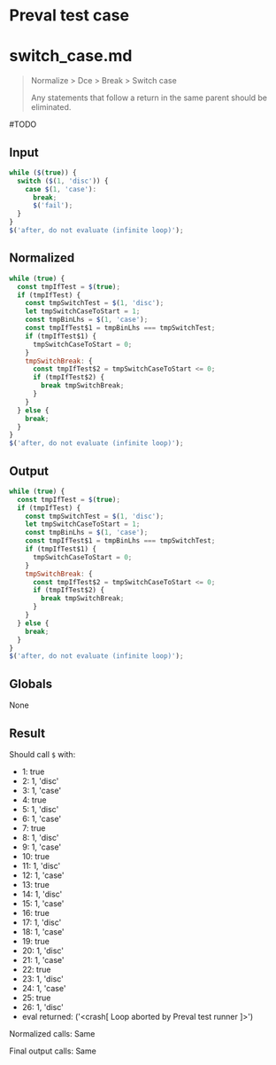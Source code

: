# Preval test case

# switch_case.md

> Normalize > Dce > Break > Switch case
>
> Any statements that follow a return in the same parent should be eliminated.

#TODO

## Input

`````js filename=intro
while ($(true)) {
  switch ($(1, 'disc')) {
    case $(1, 'case'):
      break;
      $('fail');
  }
}
$('after, do not evaluate (infinite loop)');
`````

## Normalized

`````js filename=intro
while (true) {
  const tmpIfTest = $(true);
  if (tmpIfTest) {
    const tmpSwitchTest = $(1, 'disc');
    let tmpSwitchCaseToStart = 1;
    const tmpBinLhs = $(1, 'case');
    const tmpIfTest$1 = tmpBinLhs === tmpSwitchTest;
    if (tmpIfTest$1) {
      tmpSwitchCaseToStart = 0;
    }
    tmpSwitchBreak: {
      const tmpIfTest$2 = tmpSwitchCaseToStart <= 0;
      if (tmpIfTest$2) {
        break tmpSwitchBreak;
      }
    }
  } else {
    break;
  }
}
$('after, do not evaluate (infinite loop)');
`````

## Output

`````js filename=intro
while (true) {
  const tmpIfTest = $(true);
  if (tmpIfTest) {
    const tmpSwitchTest = $(1, 'disc');
    let tmpSwitchCaseToStart = 1;
    const tmpBinLhs = $(1, 'case');
    const tmpIfTest$1 = tmpBinLhs === tmpSwitchTest;
    if (tmpIfTest$1) {
      tmpSwitchCaseToStart = 0;
    }
    tmpSwitchBreak: {
      const tmpIfTest$2 = tmpSwitchCaseToStart <= 0;
      if (tmpIfTest$2) {
        break tmpSwitchBreak;
      }
    }
  } else {
    break;
  }
}
$('after, do not evaluate (infinite loop)');
`````

## Globals

None

## Result

Should call `$` with:
 - 1: true
 - 2: 1, 'disc'
 - 3: 1, 'case'
 - 4: true
 - 5: 1, 'disc'
 - 6: 1, 'case'
 - 7: true
 - 8: 1, 'disc'
 - 9: 1, 'case'
 - 10: true
 - 11: 1, 'disc'
 - 12: 1, 'case'
 - 13: true
 - 14: 1, 'disc'
 - 15: 1, 'case'
 - 16: true
 - 17: 1, 'disc'
 - 18: 1, 'case'
 - 19: true
 - 20: 1, 'disc'
 - 21: 1, 'case'
 - 22: true
 - 23: 1, 'disc'
 - 24: 1, 'case'
 - 25: true
 - 26: 1, 'disc'
 - eval returned: ('<crash[ Loop aborted by Preval test runner ]>')

Normalized calls: Same

Final output calls: Same
